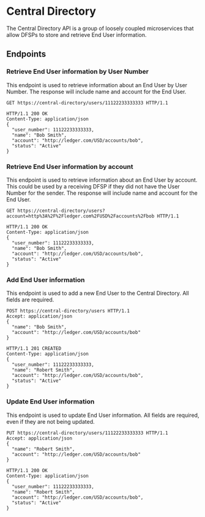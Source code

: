 # Central Directory

The Central Directory API is a group of loosely coupled microservices that allow DFSPs to store and retrieve End User information.

## Endpoints

### Retrieve End User information by User Number

This endpoint is used to retrieve information about an End User by User Number. The response will include name and account for the End User.

``` http
GET https://central-directory/users/11122233333333 HTTP/1.1
```

``` http
HTTP/1.1 200 OK
Content-Type: application/json
{
  "user_number": 11122233333333,
  "name": "Bob Smith",
  "account": "http://ledger.com/USD/accounts/bob",
  "status": "Active"
}
```

### Retrieve End User information by account

This endpoint is used to retrieve information about an End User by account. This could be used by a receiving DFSP if they did not have the User Number for the sender. The response will include name and account for the End User.

``` http
GET https://central-directory/users?account=http%3A%2F%2Fledger.com%2FUSD%2Faccounts%2Fbob HTTP/1.1
```

``` http
HTTP/1.1 200 OK
Content-Type: application/json
{
  "user_number": 11122233333333,
  "name": "Bob Smith",
  "account": "http://ledger.com/USD/accounts/bob",
  "status": "Active"
}
```

### Add End User information

This endpoint is used to add a new End User to the Central Directory. All fields are required.

``` http
POST https://central-directory/users HTTP/1.1
Accept: application/json
{
  "name": "Bob Smith",
  "account": "http://ledger.com/USD/accounts/bob"
}
```

``` http
HTTP/1.1 201 CREATED
Content-Type: application/json
{
  "user_number": 11122233333333,
  "name": "Robert Smith",
  "account": "http://ledger.com/USD/accounts/bob",
  "status": "Active"
}
```

### Update End User information

This endpoint is used to update End User information. All fields are required, even if they are not being updated.

``` http
PUT https://central-directory/users/11122233333333 HTTP/1.1
Accept: application/json
{
  "name": "Robert Smith",
  "account": "http://ledger.com/USD/accounts/bob"
}
```

``` http
HTTP/1.1 200 OK
Content-Type: application/json
{
  "user_number": 11122233333333,
  "name": "Robert Smith",
  "account": "http://ledger.com/USD/accounts/bob",
  "status": "Active"
}
```